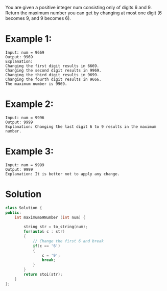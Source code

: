 You are given a positive integer num consisting only of digits 6 and 9.
Return the maximum number you can get by changing at most one digit (6 becomes 9, and 9 becomes 6).

# Example 1:
```
Input: num = 9669
Output: 9969
Explanation: 
Changing the first digit results in 6669.
Changing the second digit results in 9969.
Changing the third digit results in 9699.
Changing the fourth digit results in 9666.
The maximum number is 9969.
```

# Example 2:
```
Input: num = 9996
Output: 9999
Explanation: Changing the last digit 6 to 9 results in the maximum number.
```

# Example 3:
```
Input: num = 9999
Output: 9999
Explanation: It is better not to apply any change.
```

# Solution
```cpp
class Solution {
public:
    int maximum69Number (int num) {
        
        string str = to_string(num);
        for(auto& c : str)
        {
            // Change the first 6 and break
            if(c == '6')
            {
                c = '9';
                break;
            }
        }
        return stoi(str);
    }
};
```
